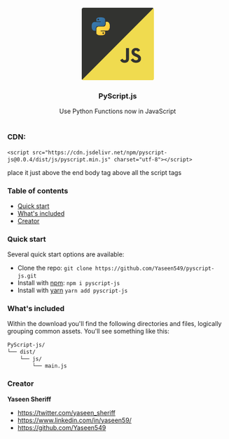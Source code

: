 <p align="center">
  <a href="https://syberstar.netlify.com/">
    <img src="https://github.com/Yaseen549/pyscript-js/blob/main/logo.png" alt="PyScript.js logo" width="165" height="165">
  </a>
</p>

<h3 align="center">PyScript.js</h3>

<p align="center">
Use Python Functions now in JavaScript
  <!-- <br> -->
  <!-- <a href="https://PyScript.syberstar.com/"><strong>Explore PyScript docs »</strong></a> -->
  <!-- <a href="https://choose-PyScript-docs.syberstar.com/"><strong>Explore PyScript.js docs »</strong></a> -->
  <br>
  <br>
  <!-- <a href="https://github.com/Syber-Lab/PyScript/issues/new?assignees=&labels=bug&template=bug_report.yml">Report bug</a> -->
  <!-- · -->
  <!-- <a href="https://github.com/Syber-Lab/PyScript/issues/new?assignees=&labels=feature&template=feature_request.yml">Request feature</a> -->
</p>

### CDN:
```
<script src="https://cdn.jsdelivr.net/npm/pyscript-js@0.0.4/dist/js/pyscript.min.js" charset="utf-8"></script>
```
place it just above the end body tag above all the script tags

### Table of contents
- [Quick start](#quick-start)
- [What's included](#whats-included)
- [Creator](#creator)
<!-- - [Bugs and feature requests](#bugs-and-feature-requests) -->

### Quick start
Several quick start options are available:

<!-- - [Download the latest release](https://github.com/Syber-Lab/PyScript/archive/refs/tags/v1.1.1.zip) -->
- Clone the repo: `git clone https://github.com/Yaseen549/pyscript-js.git`
- Install with [npm](https://www.npmjs.com/): `npm i pyscript-js`
- Install with [yarn](https://wwwyarnpkg.com) `yarn add pyscript-js`

<!-- Read the [Getting started page](https://PyScript.syberstar.com/) for information on the framework contents, templates, examples, and more. -->


### What's included

Within the download you'll find the following directories and files, logically grouping common assets. You'll see something like this:

```
PyScript-js/
└── dist/
    └── js/
        └── main.js
```

<!-- ## Bugs and feature requests

Have a bug or a feature request? Please first read the [issue guidelines](https://github.com/Syber-Lab/PyScript/blob/main/.github/CONTRIBUTING.md) (Yet to Create) and search for existing and closed issues. If your problem or idea is not addressed yet, [please open a new issue](https://github.com/Syber-Lab/PyScript/issues/new). -->

### Creator

**Yaseen Sheriff**

- <https://twitter.com/yaseen_sheriff>
- <https://www.linkedin.com/in/yaseen59/>
- <https://github.com/Yaseen549>
